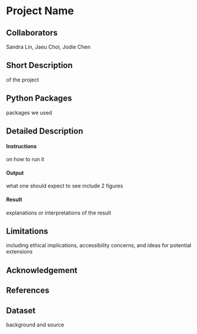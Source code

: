 # Project Name

## Collaborators
Sandra Lin, Jaeu Choi, Jodie Chen

## Short Description
of the project

## Python Packages
packages we used

## Detailed Description
#### Instructions
on how to run it

#### Output 
what one should expect to see
include 2 figures

#### Result
explanations or interpretations of the result

## Limitations
including ethical implications, accessibility concerns, and ideas for potential extensions

## Acknowledgement

## References

## Dataset
background and source
